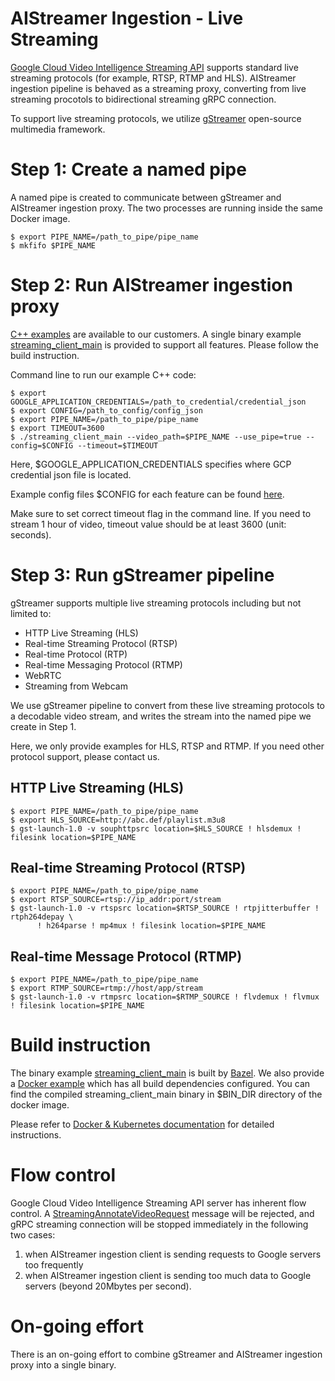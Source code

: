 AIStreamer Ingestion - Live Streaming
===================================

[Google Cloud Video Intelligence Streaming API](https://cloud.google.com/video-intelligence/docs/beta) supports
standard live streaming protocols (for example, RTSP, RTMP and HLS). AIStreamer ingestion pipeline is behaved as a streaming proxy,
converting from live streaming procotols to bidirectional streaming gRPC connection.

To support live streaming protocols, we utilize [gStreamer](https://gstreamer.freedesktop.org) open-source multimedia framework.

# Step 1: Create a named pipe

A named pipe is created to communicate between gStreamer and AIStreamer ingestion proxy. The two processes are running
inside the same Docker image.

```
$ export PIPE_NAME=/path_to_pipe/pipe_name
$ mkfifo $PIPE_NAME
```

# Step 2: Run AIStreamer ingestion proxy

[C++ examples](../client/cpp) are available to our customers. A single binary example [streaming_client_main](../client/cpp/BUILD)
is provided to support all features. Please follow the build instruction.

Command line to run our example C++ code:

```
$ export GOOGLE_APPLICATION_CREDENTIALS=/path_to_credential/credential_json
$ export CONFIG=/path_to_config/config_json
$ export PIPE_NAME=/path_to_pipe/pipe_name
$ export TIMEOUT=3600
$ ./streaming_client_main --video_path=$PIPE_NAME --use_pipe=true --config=$CONFIG --timeout=$TIMEOUT
```

Here, $GOOGLE_APPLICATION_CREDENTIALS specifies where GCP credential json file is located.

Example config files $CONFIG for each feature can be found [here](../client/cpp/config).

Make sure to set correct timeout flag in the command line. If you need to stream 1 hour of video,
timeout value should be at least 3600 (unit: seconds).

# Step 3: Run gStreamer pipeline

gStreamer supports multiple live streaming protocols including but not limited to:

* HTTP Live Streaming (HLS)
* Real-time Streaming Protocol (RTSP)
* Real-time Protocol (RTP)
* Real-time Messaging Protocol (RTMP)
* WebRTC
* Streaming from Webcam

We use gStreamer pipeline to convert from these live streaming protocols to a decodable video stream, and writes the stream into
the named pipe we create in Step 1.

Here, we only provide examples for HLS, RTSP and RTMP. If you need other protocol support, please contact us.

## HTTP Live Streaming (HLS)

```
$ export PIPE_NAME=/path_to_pipe/pipe_name
$ export HLS_SOURCE=http://abc.def/playlist.m3u8
$ gst-launch-1.0 -v souphttpsrc location=$HLS_SOURCE ! hlsdemux ! filesink location=$PIPE_NAME
```

## Real-time Streaming Protocol (RTSP)

```
$ export PIPE_NAME=/path_to_pipe/pipe_name
$ export RTSP_SOURCE=rtsp://ip_addr:port/stream
$ gst-launch-1.0 -v rtspsrc location=$RTSP_SOURCE ! rtpjitterbuffer ! rtph264depay \
      ! h264parse ! mp4mux ! filesink location=$PIPE_NAME
```

## Real-time Message Protocol (RTMP)
```
$ export PIPE_NAME=/path_to_pipe/pipe_name
$ export RTMP_SOURCE=rtmp://host/app/stream
$ gst-launch-1.0 -v rtmpsrc location=$RTMP_SOURCE ! flvdemux ! flvmux ! filesink location=$PIPE_NAME
```

# Build instruction

The binary example [streaming_client_main](../client/cpp/BUILD) is built by [Bazel](https://bazel.build). We also provide a
[Docker example](../env/Dockerfile) which has all build dependencies configured. You can find the compiled streaming_client_main
binary in $BIN_DIR directory of the docker image.

Please refer to [Docker & Kubernetes documentation](../documentation/kube.md) for detailed instructions.

# Flow control

Google Cloud Video Intelligence Streaming API server has inherent flow control. A [StreamingAnnotateVideoRequest](../proto/video_intelligence_streaming.proto)
message will be rejected, and gRPC streaming connection will be stopped immediately in the following two cases:

1. when AIStreamer ingestion client is sending requests to Google servers too frequently
2. when AIStreamer ingestion client is sending too much data to Google servers (beyond 20Mbytes per second).

# On-going effort

There is an on-going effort to combine gStreamer and AIStreamer ingestion proxy into a single binary.
